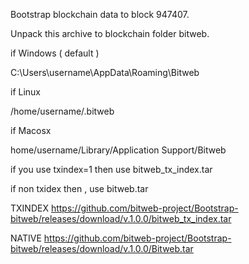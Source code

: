 Bootstrap blockchain data to block 947407.

Unpack this archive to blockchain folder bitweb.

if Windows ( default )

C:\Users\username\AppData\Roaming\Bitweb

if Linux
 
/home/username/.bitweb

if Macosx

home/username/Library/Application Support/Bitweb

if you use txindex=1 then use bitweb_tx_index.tar

if non txidex then , use bitweb.tar


TXINDEX
https://github.com/bitweb-project/Bootstrap-bitweb/releases/download/v.1.0.0/bitweb_tx_index.tar

NATIVE
https://github.com/bitweb-project/Bootstrap-bitweb/releases/download/v.1.0.0/Bitweb.tar
